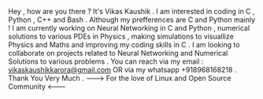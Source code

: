 Hey , how are you there ? It's Vikas Kaushik . 
I am interested in coding in C , Python , C++ and Bash . Although my prefferences are C and Python mainly !
I am currently working on Neural Networking in C and Python , numerical solutions to various PDEs in Physics , making simulations to visuallize Physics and Maths and improving my coding skills in C .
I am looking to collaborate on projects related to Neural Networking and Numerical Solutions to various problems .
You can reach via my email : vikaskaushikkarora@gmail.com OR via my whatsapp +918968168218 .
Thank You Very Much .
---> For the love of Linux and Open Source Community <---
<!---
vikaskaushikkarora/vikaskaushikkarora is a ✨ special ✨ repository because its `README.md` (this file) appears on your GitHub profile.
You can click the Preview link to take a look at your changes.
--->
